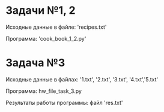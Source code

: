 # Задачи №1, 2

Исходные данные в файле: 'recipes.txt'

Программа: 'cook_book_1_2.py'

# Задача №3

Исходные данные в файлах: '1.txt', '2.txt', '3.txt', '4.txt','5.txt'

Программа: hw_file_task_3.py

Результаты работы программы: файл 'res.txt'